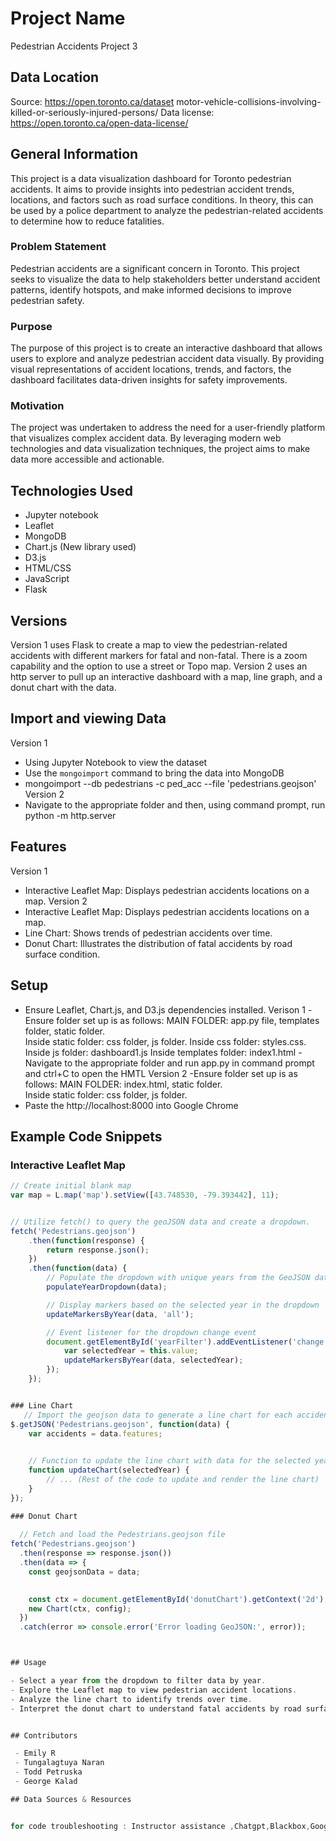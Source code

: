 
# Project Name
Pedestrian Accidents  Project 3 

## Data Location
Source:  https://open.toronto.ca/dataset motor-vehicle-collisions-involving-killed-or-seriously-injured-persons/
Data license: https://open.toronto.ca/open-data-license/


## General Information

This project is a data visualization dashboard for Toronto pedestrian accidents. It aims to provide insights into pedestrian accident trends, locations, and factors such as road surface conditions.  In theory, this can be used by a police department to analyze the pedestrian-related accidents to determine how to reduce fatalities.

### Problem Statement

Pedestrian accidents are a significant concern in Toronto. This project seeks to visualize the data to help stakeholders better understand accident patterns, identify hotspots, and make informed decisions to improve pedestrian safety.

### Purpose

The purpose of this project is to create an interactive dashboard that allows users to explore and analyze pedestrian accident data visually. By providing visual representations of accident locations, trends, and factors, the dashboard facilitates data-driven insights for safety improvements.

### Motivation

The project was undertaken to address the need for a user-friendly platform that visualizes complex accident data. By leveraging modern web technologies and data visualization techniques, the project aims to make data more accessible and actionable.

## Technologies Used

- Jupyter notebook 
- Leaflet 
- MongoDB
- Chart.js (New library used)
- D3.js 
- HTML/CSS
- JavaScript
- Flask

## Versions
Version 1 uses Flask to create a map to view the pedestrian-related accidents with different markers for fatal and non-fatal.  There is a zoom capability and the option to use a street or Topo map.
Version 2 uses an http server to pull up an interactive dashboard with a map, line graph, and a donut chart with the data.  

## Import and viewing Data
Version 1
- Using Jupyter Notebook to view the dataset 
- Use the `mongoimport` command to bring the data into MongoDB
- mongoimport --db pedestrians -c ped_acc --file 'pedestrians.geojson'
Version 2
- Navigate to the appropriate folder and then, using command prompt, run python -m http.server


## Features
Version 1
- Interactive Leaflet Map: Displays pedestrian accidents locations on a map.
Version 2
- Interactive Leaflet Map: Displays pedestrian accidents locations on a map.
- Line Chart: Shows trends of pedestrian accidents over time.
- Donut Chart: Illustrates the distribution of fatal accidents by road surface condition.


## Setup

- Ensure Leaflet, Chart.js, and D3.js dependencies installed.
Verison 1
-Ensure folder set up is as follows:  MAIN FOLDER: app.py file, templates folder, static folder.  
											Inside static folder: css folder, js folder. 
												Inside css folder: styles.css. 
												Inside js folder: dashboard1.js
											Inside templates folder: index1.html
-Navigate to the appropriate folder and run app.py in command prompt and ctrl+C to open the HMTL
Version 2
-Ensure folder set up is as follows:  MAIN FOLDER: index.html, static folder.  
											Inside static folder: css folder, js folder. 
- Paste the http://localhost:8000 into Google Chrome

## Example Code Snippets

### Interactive Leaflet Map

```javascript
// Create initial blank map
var map = L.map('map').setView([43.748530, -79.393442], 11);


// Utilize fetch() to query the geoJSON data and create a dropdown.
fetch('Pedestrians.geojson')
    .then(function(response) {
        return response.json();
    })
    .then(function(data) {
        // Populate the dropdown with unique years from the GeoJSON data
        populateYearDropdown(data);

        // Display markers based on the selected year in the dropdown
        updateMarkersByYear(data, 'all');

        // Event listener for the dropdown change event
        document.getElementById('yearFilter').addEventListener('change', function() {
            var selectedYear = this.value;
            updateMarkersByYear(data, selectedYear);
        });
    });


### Line Chart 
   // Import the geojson data to generate a line chart for each accident and by month and year.
$.getJSON('Pedestrians.geojson', function(data) {
    var accidents = data.features;

    
    // Function to update the line chart with data for the selected year
    function updateChart(selectedYear) {
        // ... (Rest of the code to update and render the line chart)
    }
});

### Donut Chart 
  
  // Fetch and load the Pedestrians.geojson file
fetch('Pedestrians.geojson')
  .then(response => response.json())
  .then(data => {
    const geojsonData = data;

    
    const ctx = document.getElementById('donutChart').getContext('2d');
    new Chart(ctx, config);
  })
  .catch(error => console.error('Error loading GeoJSON:', error));



## Usage

- Select a year from the dropdown to filter data by year.
- Explore the Leaflet map to view pedestrian accident locations.
- Analyze the line chart to identify trends over time.
- Interpret the donut chart to understand fatal accidents by road surface condition.


## Contributors

 - Emily R 
 - Tungalagtuya Naran 
 - Todd Petruska  
 - George Kalad

## Data Sources & Resources


for code troubleshooting : Instructor assistance ,Chatgpt,Blackbox,Google,Stackoverflow

